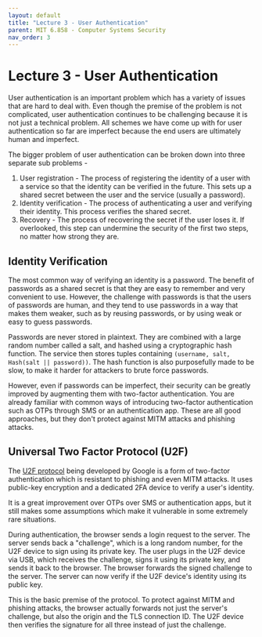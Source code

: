 ```yaml
---
layout: default
title: "Lecture 3 - User Authentication"
parent: MIT 6.858 - Computer Systems Security
nav_order: 3
---
```


# Lecture 3 - User Authentication
User authentication is an important problem which has a variety of issues that are hard to deal with. Even though the premise of the problem is not complicated, user authentication continues to be challenging because it is not just a technical problem. All schemes we have come up with for user authentication so far are imperfect because the end users are ultimately human and imperfect.

The bigger problem of user authentication can be broken down into three separate sub problems -
1. User registration - The process of registering the identity of a user with a service so that the identity can be verified in the future. This sets up a shared secret between the user and the service (usually a password).
2. Identity verification - The process of authenticating a user and verifying their identity. This process verifies the shared secret.
3. Recovery - The process of recovering the secret if the user loses it. If overlooked, this step can undermine the security of the first two steps, no matter how strong they are.

## Identity Verification
The most common way of verifying an identity is a password. The benefit of passwords as a shared secret is that they are easy to remember and very convenient to use. However, the challenge with passwords is that the users of passwords are human, and they tend to use passwords in a way that makes them weaker, such as by reusing passwords, or by using weak or easy to guess passwords.

Passwords are never stored in plaintext. They are combined with a large random number called a salt, and hashed using a cryptographic hash function. The service then stores tuples containing `(username, salt, Hash(salt || password))`. The hash function is also purposefully made to be slow, to make it harder for attackers to brute force passwords.

However, even if passwords can be imperfect, their security can be greatly improved by augmenting them with two-factor authentication. You are already familiar with common ways of introducing two-factor authentication such as OTPs through SMS or an authentication app. These are all good approaches, but they don't protect against MITM attacks and phishing attacks.

## Universal Two Factor Protocol (U2F)
The [U2F protocol](https://developers.yubico.com/U2F/Protocol_details/Overview.html) being developed by Google is a form of two-factor authentication which is resistant to phishing and even MITM attacks. It uses public-key encryption and a dedicated 2FA device to verify a user's identity.

It is a great improvement over OTPs over SMS or authentication apps, but it still makes some assumptions which make it vulnerable in some extremely rare situations.

During authentication, the browser sends a login request to the server. The server sends back a "challenge", which is a long random number, for the U2F device to sign using its private key. The user plugs in the U2F device via USB, which receives the challenge, signs it using its private key, and sends it back to the browser. The browser forwards the signed challenge to the server. The server can now verify if the U2F device's identity using its public key.

This is the basic premise of the protocol. To protect against MITM and phishing attacks, the browser actually forwards not just the server's challenge, but also the origin and the TLS connection ID. The U2F device then verifies the signature for all three instead of just the challenge.